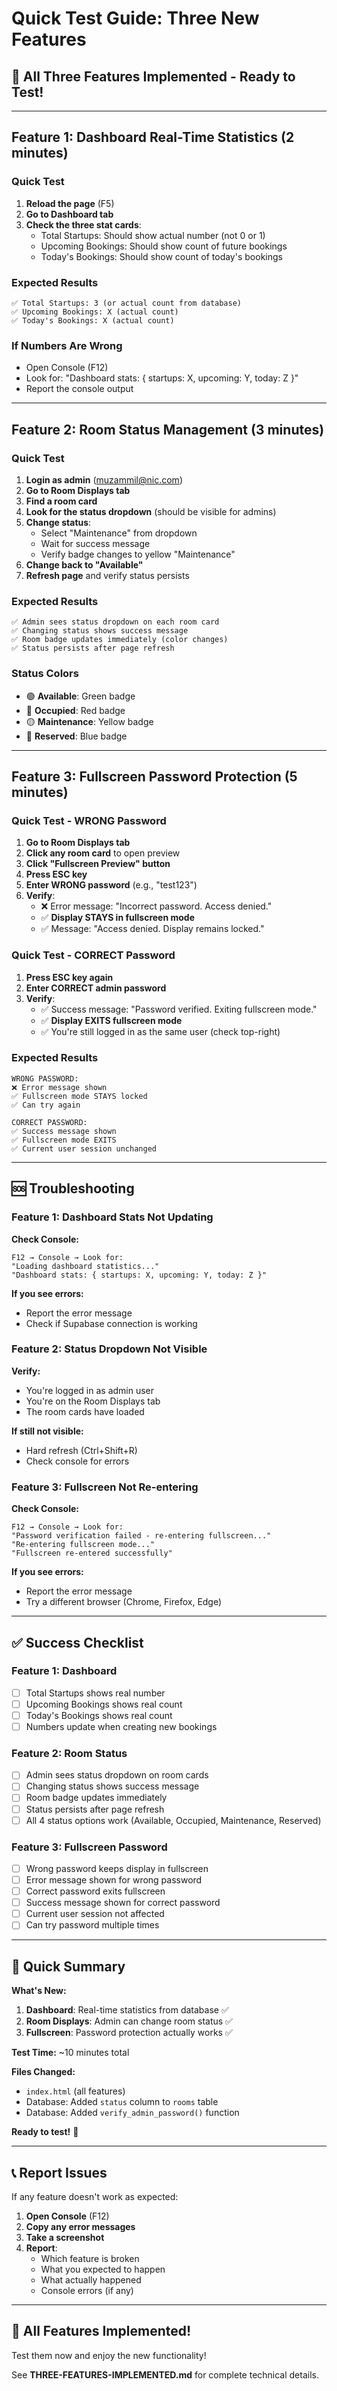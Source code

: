 # Quick Test Guide: Three New Features

## 🚀 **All Three Features Implemented - Ready to Test!**

---

## Feature 1: Dashboard Real-Time Statistics (2 minutes)

### **Quick Test**

1. **Reload the page** (F5)
2. **Go to Dashboard tab**
3. **Check the three stat cards**:
   - Total Startups: Should show actual number (not 0 or 1)
   - Upcoming Bookings: Should show count of future bookings
   - Today's Bookings: Should show count of today's bookings

### **Expected Results**

```
✅ Total Startups: 3 (or actual count from database)
✅ Upcoming Bookings: X (actual count)
✅ Today's Bookings: X (actual count)
```

### **If Numbers Are Wrong**

- Open Console (F12)
- Look for: "Dashboard stats: { startups: X, upcoming: Y, today: Z }"
- Report the console output

---

## Feature 2: Room Status Management (3 minutes)

### **Quick Test**

1. **Login as admin** (muzammil@nic.com)
2. **Go to Room Displays tab**
3. **Find a room card**
4. **Look for the status dropdown** (should be visible for admins)
5. **Change status**:
   - Select "Maintenance" from dropdown
   - Wait for success message
   - Verify badge changes to yellow "Maintenance"
6. **Change back to "Available"**
7. **Refresh page** and verify status persists

### **Expected Results**

```
✅ Admin sees status dropdown on each room card
✅ Changing status shows success message
✅ Room badge updates immediately (color changes)
✅ Status persists after page refresh
```

### **Status Colors**

- 🟢 **Available**: Green badge
- 🔴 **Occupied**: Red badge
- 🟡 **Maintenance**: Yellow badge
- 🔵 **Reserved**: Blue badge

---

## Feature 3: Fullscreen Password Protection (5 minutes)

### **Quick Test - WRONG Password**

1. **Go to Room Displays tab**
2. **Click any room card** to open preview
3. **Click "Fullscreen Preview" button**
4. **Press ESC key**
5. **Enter WRONG password** (e.g., "test123")
6. **Verify**:
   - ❌ Error message: "Incorrect password. Access denied."
   - ✅ **Display STAYS in fullscreen mode**
   - ✅ Message: "Access denied. Display remains locked."

### **Quick Test - CORRECT Password**

1. **Press ESC key again**
2. **Enter CORRECT admin password**
3. **Verify**:
   - ✅ Success message: "Password verified. Exiting fullscreen mode."
   - ✅ **Display EXITS fullscreen mode**
   - ✅ You're still logged in as the same user (check top-right)

### **Expected Results**

```
WRONG PASSWORD:
❌ Error message shown
✅ Fullscreen mode STAYS locked
✅ Can try again

CORRECT PASSWORD:
✅ Success message shown
✅ Fullscreen mode EXITS
✅ Current user session unchanged
```

---

## 🆘 **Troubleshooting**

### **Feature 1: Dashboard Stats Not Updating**

**Check Console:**
```
F12 → Console → Look for:
"Loading dashboard statistics..."
"Dashboard stats: { startups: X, upcoming: Y, today: Z }"
```

**If you see errors:**
- Report the error message
- Check if Supabase connection is working

### **Feature 2: Status Dropdown Not Visible**

**Verify:**
- You're logged in as admin user
- You're on the Room Displays tab
- The room cards have loaded

**If still not visible:**
- Hard refresh (Ctrl+Shift+R)
- Check console for errors

### **Feature 3: Fullscreen Not Re-entering**

**Check Console:**
```
F12 → Console → Look for:
"Password verification failed - re-entering fullscreen..."
"Re-entering fullscreen mode..."
"Fullscreen re-entered successfully"
```

**If you see errors:**
- Report the error message
- Try a different browser (Chrome, Firefox, Edge)

---

## ✅ **Success Checklist**

### **Feature 1: Dashboard**
- [ ] Total Startups shows real number
- [ ] Upcoming Bookings shows real count
- [ ] Today's Bookings shows real count
- [ ] Numbers update when creating new bookings

### **Feature 2: Room Status**
- [ ] Admin sees status dropdown on room cards
- [ ] Changing status shows success message
- [ ] Room badge updates immediately
- [ ] Status persists after page refresh
- [ ] All 4 status options work (Available, Occupied, Maintenance, Reserved)

### **Feature 3: Fullscreen Password**
- [ ] Wrong password keeps display in fullscreen
- [ ] Error message shown for wrong password
- [ ] Correct password exits fullscreen
- [ ] Success message shown for correct password
- [ ] Current user session not affected
- [ ] Can try password multiple times

---

## 🎯 **Quick Summary**

**What's New:**

1. **Dashboard**: Real-time statistics from database ✅
2. **Room Displays**: Admin can change room status ✅
3. **Fullscreen**: Password protection actually works ✅

**Test Time:** ~10 minutes total

**Files Changed:** 
- `index.html` (all features)
- Database: Added `status` column to `rooms` table
- Database: Added `verify_admin_password()` function

**Ready to test!** 🚀

---

## 📞 **Report Issues**

If any feature doesn't work as expected:

1. **Open Console** (F12)
2. **Copy any error messages**
3. **Take a screenshot**
4. **Report**:
   - Which feature is broken
   - What you expected to happen
   - What actually happened
   - Console errors (if any)

---

## 🎉 **All Features Implemented!**

Test them now and enjoy the new functionality!

See **THREE-FEATURES-IMPLEMENTED.md** for complete technical details.

